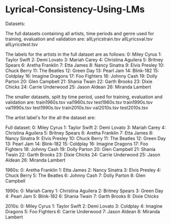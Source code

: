 # Lyrical-Consistency-Using-LMs

Datasets: 

The full datasets containing all artists, time periods and genre used for training, evaluation and validation are:
  allLyricstrain.tsv
  allLyricsval.tsv
  allLyricstest.tsv

The labels for the artists in the full dataset are as follows:
     0: Miley Cyrus
		 1: Taylor Swift
		 2: Demi Lovato
		 3: Mariah Carey
		 4: Christina Aguilera
		 5: Britney Spears
		 6: Aretha Franklin
		 7: Etta James
		 8: Nancy Sinatra
		 9: Elvis Presley
		 10: Chuck Berry
		 11: The Beatles
		 12: Green Day
		 13: Pearl Jam
		 14: Blink-182
		 15: Coldplay
		 16: Imagine Dragons
		 17: Foo Fighters
		 18: Johnny Cash
		 19: Dolly Parton
		 20: Glen Campbell
		 21: Shania Twain
		 22: Garth Brooks
		 23: Dixie Chicks
		 24: Carrie Underwood
		 25: Jason Aldean
		 26: Miranda Lambert

The smaller datasets, split by time period, used for training, evaluation and validation are:
  train1960s.tsv
  val1960s.tsv
  test1960s.tsv
  train1990s.tsv
  val1990s.tsv
  test1990s.tsv
  train2010s.tsv
  val2010s.tsv
  test2010s.tsv

The artist label's for the all the dataset are:

Full dataset:
		 0: Miley Cyrus
		 1: Taylor Swift
		 2: Demi Lovato
		 3: Mariah Carey
		 4: Christina Aguilera
		 5: Britney Spears
		 6: Aretha Franklin
		 7: Etta James
		 8: Nancy Sinatra
		 9: Elvis Presley
		 10: Chuck Berry
		 11: The Beatles
		 12: Green Day
		 13: Pearl Jam
		 14: Blink-182
		 15: Coldplay
		 16: Imagine Dragons
		 17: Foo Fighters
		 18: Johnny Cash
		 19: Dolly Parton
		 20: Glen Campbell
		 21: Shania Twain
		 22: Garth Brooks
		 23: Dixie Chicks
		 24: Carrie Underwood
		 25: Jason Aldean
		 26: Miranda Lambert

1960s: 
		0: Aretha Franklin
		1: Etta James
		2: Nancy Sinatra
		3: Elvis Presley
		4: Chuck Berry
		5: The Beatles
		6: Johnny Cash
		7: Dolly Parton
		8: Glen Campbell

1990s:
		0: Mariah Carey
		1: Christina Aguilera
		2: Britney Spears
		3: Green Day
		4: Pearl Jam
		5: Blink-182
		6: Shania Twain
		7: Garth Brooks
		8: Dixie Chicks

2010s:
		0: Miley Cyrus
		1: Taylor Swift
		2: Demi Lovato
		3: Coldplay
		4: Imagine Dragons
		5: Foo Fighters
		6: Carrie Underwood
		7: Jason Aldean
		8: Miranda Lambert















 
